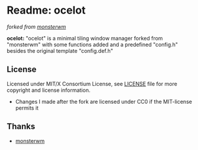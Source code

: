 # Readme: ocelot
*forked from [monsterwm](https://github.com/c00kiemon5ter/monsterwm)*

**ocelot:**
"ocelot" is a minimal tiling window manager forked from "monsterwm" with
some functions added and a predefined "config.h" besides the original template
"config.def.h"

## License
Licensed under MIT/X Consortium License, see [LICENSE][law] file for more
copyright and license information.
- Changes I made after the fork are licensed under CC0 if the MIT-license
permits it

  [law]: https://raw.github.com/c00kiemon5ter/monsterwm/master/LICENSE

## Thanks
- [monsterwm](https://github.com/c00kiemon5ter/monsterwm)


